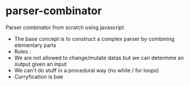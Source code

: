 # parser-combinator
Parser combinator from scratch using javascript
- The base concept is to construct a complex parser by combining elementary parts
- Rules :
 - We are not allowed to change/mutate datas but we can determine an output given an input
 - We can't do stuff in a procedural way (no while / for loops)
 - Curryfication is bae
